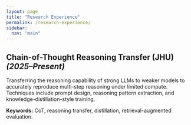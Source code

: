 ```yaml
---
layout: page
title: "Research Experience"
permalink: /research-experience/
sidebar:
  nav: "main"
---
```


## Chain-of-Thought Reasoning Transfer (JHU) *(2025–Present)*

Transferring the reasoning capability of strong LLMs to weaker models to accurately reproduce multi-step reasoning under limited compute.  
Techniques include prompt design, reasoning pattern extraction, and knowledge-distillation-style training.

**Keywords:** CoT, reasoning transfer, distillation, retrieval-augmented evaluation.
